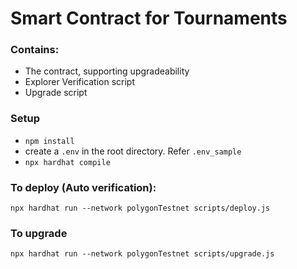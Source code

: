 # Smart Contract for Tournaments

### Contains:
- The contract, supporting upgradeability
- Explorer Verification script
- Upgrade script

### Setup 
- `npm install`
- create a `.env` in the root directory. Refer `.env_sample`
- `npx hardhat compile`

### To deploy (Auto verification):
```
npx hardhat run --network polygonTestnet scripts/deploy.js
```

### To upgrade
```
npx hardhat run --network polygonTestnet scripts/upgrade.js
```